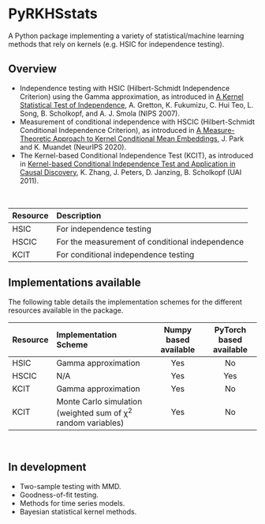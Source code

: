 # PyRKHSstats
A Python package implementing a variety of statistical/machine learning methods 
that rely on kernels (e.g. HSIC for independence testing).

## Overview
- Independence testing with HSIC (Hilbert-Schmidt Independence Criterion) using
  the Gamma approximation, as introduced in
  [A Kernel Statistical Test of Independence](https://papers.nips.cc/paper/2007/hash/d5cfead94f5350c12c322b5b664544c1-Abstract.html), 
  A. Gretton, K. Fukumizu, C. Hui Teo, L. Song, B. Scholkopf, and A. J. Smola 
  (NIPS 2007).
- Measurement of conditional independence with HSCIC (Hilbert-Schmidt 
  Conditional Independence Criterion), as introduced in 
  [A Measure-Theoretic Approach to Kernel Conditional Mean Embeddings](https://papers.nips.cc/paper/2020/hash/f340f1b1f65b6df5b5e3f94d95b11daf-Abstract.html),
  J. Park and K. Muandet (NeurIPS 2020).
- The Kernel-based Conditional Independence Test (KCIT), as introduced in 
  [Kernel-based Conditional Independence Test and Application in Causal 
  Discovery](https://arxiv.org/abs/1202.3775), K. Zhang, J. Peters, D. Janzing,
  B. Scholkopf (UAI 2011).

<br>

| Resource | Description | 
| :---  | :--- | 
| HSIC | For independence testing | 
| HSCIC | For the measurement of conditional independence | 
| KCIT | For conditional independence testing | 


## Implementations available

The following table details the implementation schemes for the different 
resources available in the package.

| Resource | Implementation Scheme | Numpy based available | PyTorch based available |
| :---  | :--- | :----: |:----: |
| HSIC | Gamma approximation | Yes | No |
| HSCIC | N/A | Yes | Yes |
| KCIT | Gamma approximation | Yes | No |
| KCIT | Monte Carlo simulation (weighted sum of &chi;<sup>2</sup> random variables)| Yes | No |

<br>

## In development
- Two-sample testing with MMD.
- Goodness-of-fit testing.
- Methods for time series models.
- Bayesian statistical kernel methods.